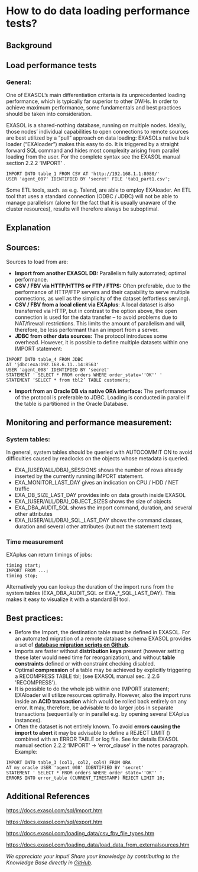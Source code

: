 # How to do data loading performance tests? 
## Background

## Load performance tests

### General:

One of EXASOL’s main differentiation criteria is its unprecedented loading performance, which is typically far superior to other DWHs. In order to achieve maximum performance, some fundamentals and best practices should be taken into consideration.

EXASOL is a shared-nothing database, running on multiple nodes. Ideally, those nodes’ individual capabilities to open connections to remote sources are best utilized by a “pull” approach on data loading: EXASOLs native bulk loader (“EXAloader”) makes this easy to do. It is triggered by a straight forward SQL command and hides most complexity arising from parallel loading from the user. For the complete syntax see the EXASOL manual section 2.2.2 ‘IMPORT’ .


```"code
IMPORT INTO table_1 FROM CSV AT 'http://192.168.1.1:8080/' 
USER 'agent_007' IDENTIFIED BY 'secret' FILE 'tab1_part1.csv'; 
```
Some ETL tools, such. as e.g. Talend, are able to employ EXAloader. An ETL tool that uses a standard connection (ODBC / JDBC) will not be able to manage parallelism (alone for the fact that it is usually unaware of the cluster resources), results will therefore always be suboptimal.

## Explanation

## Sources:

Sources to load from are:

* **Import from another EXASOL DB:** Parallelism fully automated; optimal performance.
* **CSV / FBV via HTTP/HTTPS or FTP / FTPS:** Often preferable, due to the performance of HTTP/FTP servers and their capability to serve multiple connections, as well as the simplicity of the dataset (effortless serving).
* **CSV / FBV from a local client via EXAplus**: A local dataset is also transferred via HTTP, but in contrast to the option above, the open connection is used for the data transfer – to avoid problems due to NAT/firewall restrictions. This limits the amount of parallelism and will, therefore, be less performant than an import from a server.
* **JDBC from other data sources:** The protocol introduces some overhead. However, it is possible to define multiple datasets within one IMPORT statement: 
```"code
IMPORT INTO table_4 FROM JDBC 
AT 'jdbc:exa:192.168.6.11..14:8563' 
USER 'agent_008' IDENTIFIED BY 'secret' 
STATEMENT ' SELECT * FROM orders WHERE order_state=''OK'' ' 
STATEMENT ‘SELECT * from tbl2’ TABLE customers; 
```
* **Import from an Oracle DB via native ORA interface:** The performance of the protocol is preferable to JDBC. Loading is conducted in parallel if the table is partitioned in the Oracle Database.

## Monitoring and performance measurement:

### System tables:

In general, system tables should be queried with AUTOCOMMIT ON to avoid difficulties caused by readlocks on the objects whose metadata is queried.

* EXA_(USER/ALL/DBA)_SESSIONS shows the number of rows already inserted by the currently running IMPORT statement.
* EXA_MONITOR_LAST_DAY gives an indication on CPU / HDD / NET traffic
* EXA_DB_SIZE_LAST_DAY provides info on data growth inside EXASOL
* EXA_(USER/ALL/DBA)_OBJECT_SIZES shows the size of objects
* EXA_DBA_AUDIT_SQL shows the import command, duration, and several other attributes
* EXA_(USER/ALL/DBA)_SQL_LAST_DAY shows the command classes, duration and several other attributes (but not the statement text)

### Time measurement

EXAplus can return timings of jobs:


```"code
timing start; 
IMPORT FROM ...; 
timing stop; 
```
Alternatively you can lookup the duration of the import runs from the system tables (EXA_DBA_AUDIT_SQL or EXA_*_SQL_LAST_DAY). This makes it easy to visualize it with a standard BI tool.

## Best practices:

* Before the Import, the destination table must be defined in EXASOL. For an automated migration of a remote database schema EXASOL provides a set of **[database migration scripts on Github](https://github.com/EXASOL/database-migration)**.
* Imports are faster without **distribution keys** present (however setting these later would need time for reorganization), and without **table constraints** defined or with constraint checking disabled.
* Optimal **compression** of a table may be achieved by explicitly triggering a RECOMPRESS TABLE tbl; (see EXASOL manual sec. 2.2.6 'RECOMPRESS').
* It is possible to do the whole job within one IMPORT statement; EXAloader will utilize resources optimally. However, also the import runs inside an **ACID transaction** which would be rolled back entirely on any error. It may, therefore, be advisable to do larger jobs in separate transactions (sequentially or in parallel e.g. by opening several EXAplus instances).
* Often the dataset is not entirely known. To avoid **errors causing the import to abort** it may be advisable to define a REJECT LIMIT () combined with an ERROR TABLE or log file. See for details EXASOL manual section 2.2.2 ‘IMPORT’ -> ‘error_clause’ in the notes paragraph. Example: 
```"code
IMPORT INTO table_3 (col1, col2, col4) FROM ORA 
AT my_oracle USER 'agent_008' IDENTIFIED BY 'secret' 
STATEMENT ' SELECT * FROM orders WHERE order_state=''OK'' ' 
ERRORS INTO error_table (CURRENT_TIMESTAMP) REJECT LIMIT 10; 
```

## Additional References

<https://docs.exasol.com/sql/import.htm>

<https://docs.exasol.com/sql/export.htm>

<https://docs.exasol.com/loading_data/csv_fbv_file_types.htm>

<https://docs.exasol.com/loading_data/load_data_from_externalsources.htm>

*We appreciate your input! Share your knowledge by contributing to the Knowledge Base directly in [GitHub](https://github.com/exasol/public-knowledgebase).* 